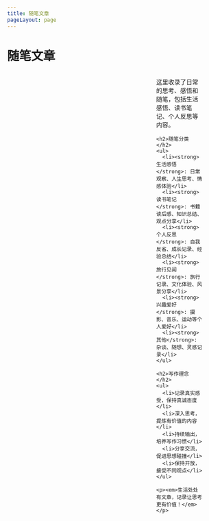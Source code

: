 ```yaml
---
title: 随笔文章
pageLayout: page
---
```


# 随笔文章

<div class="theme-page">
  <div class="sidebar">
    <ThemeFilter theme="jottings" />
  </div>
  <div class="main-content">
    <p>这里收录了日常的思考、感悟和随笔，包括生活感悟、读书笔记、个人反思等内容。</p>

    <h2>随笔分类</h2>
    <ul>
      <li><strong>生活感悟</strong>: 日常观察、人生思考、情感体验</li>
      <li><strong>读书笔记</strong>: 书籍读后感、知识总结、观点分享</li>
      <li><strong>个人反思</strong>: 自我反省、成长记录、经验总结</li>
      <li><strong>旅行见闻</strong>: 旅行记录、文化体验、风景分享</li>
      <li><strong>兴趣爱好</strong>: 摄影、音乐、运动等个人爱好</li>
      <li><strong>其他</strong>: 杂谈、随想、灵感记录</li>
    </ul>

    <h2>写作理念</h2>
    <ul>
      <li>记录真实感受，保持真诚态度</li>
      <li>深入思考，提炼有价值的内容</li>
      <li>持续输出，培养写作习惯</li>
      <li>分享交流，促进思想碰撞</li>
      <li>保持开放，接受不同观点</li>
    </ul>

    <p><em>生活处处有文章，记录让思考更有价值！</em></p>
  </div>
</div>

<style scoped>
.theme-page {
  display: grid;
  grid-template-columns: 300px 1fr;
  gap: 2rem;
  max-width: 1200px;
  margin: 0 auto;
  padding: 0 1rem;
}

.sidebar {
  position: sticky;
  top: 2rem;
  height: fit-content;
}

.main-content {
  padding-right: 2rem;
}

/* 响应式设计 */
@media (max-width: 768px) {
  .theme-page {
    grid-template-columns: 1fr;
    gap: 1rem;
    padding: 0 0.5rem;
  }
  
  .sidebar {
    position: static;
  }
  
  .main-content {
    padding-right: 0;
  }
}
</style> 